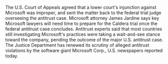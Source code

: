 The U.S. Court of Appeals agreed that a lower court's injunction against Microsoft was improper, and sent the matter back to the federal trial judge overseeing the antitrust case.
Microsoft attorney James Jardine says key Microsoft lawyers will need time to prepare for the Caldera trial once the federal antitrust case concludes.
Antitrust experts said that most countries still investigating Microsoft's practices were taking a wait-and-see stance toward the company, pending the outcome of the major U.S. antitrust case.
The Justice Department has renewed its scrutiny of alleged antitrust violations by the software giant Microsoft Corp., U.S. newspapers reported today.
